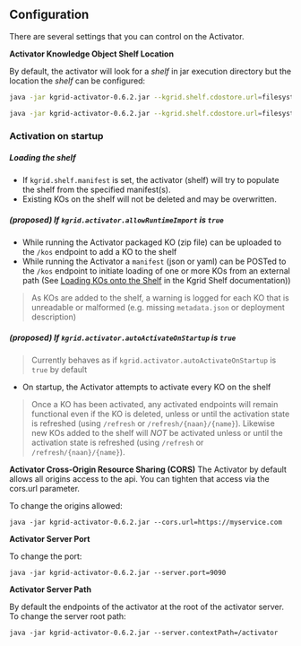 

## Configuration
There are several settings that you can control on the Activator.

**Activator Knowledge Object Shelf Location**

By default, the activator will look for a _shelf_ in jar execution directory but the location the _shelf_ can be configured:

```bash
java -jar kgrid-activator-0.6.2.jar --kgrid.shelf.cdostore.url=filesystem:file:///data/myshelf

java -jar kgrid-activator-0.6.2.jar --kgrid.shelf.cdostore.url=filesystem:file:///c:/Users/me/myshelf
```

### Activation on startup

##### Loading the shelf

- If `kgrid.shelf.manifest` is set, the activator (shelf) will try to populate the shelf from the specified manifest(s).
- Existing KOs on the shelf will not be deleted and <conform>may</conform> be overwritten.

##### <proposed>(proposed)</proposed> If `kgrid.activator.allowRuntimeImport` is `true`
- While running the Activator packaged KO (zip file) can be uploaded to the `/kos` endpoint to add a KO to the shelf
- While running the Activator a `manifest` (json or yaml) can be POSTed to the `/kos` endpoint to initiate loading of one or more KOs from an external path (See [Loading KOs onto the Shelf]() in the Kgrid Shelf documentation))

> As KOs are added to the shelf, a warning is logged for each KO that is unreadable or malformed (e.g. missing `metadata.json` or deployment description)

##### <proposed>(proposed)</proposed> If `kgrid.activator.autoActivateOnStartup` is `true`
> Currently behaves as if `kgrid.activator.autoActivateOnStartup` is `true` by default

- On startup, the Activator attempts to activate every KO on the shelf

> Once a KO has been activated, any activated endpoints will remain functional even if the KO is deleted, unless or until the activation state is refreshed (using `/refresh` or `/refresh/{naan}/{name}`). Likewise new KOs added to the shelf will *NOT* be activated unless or until the activation state is refreshed (using `/refresh` or `/refresh/{naan}/{name}`).

**Activator Cross-Origin Resource Sharing (CORS)**
The Activator by default allows all origins access to the api. You can tighten that access via the
cors.url parameter.

To change the origins allowed:

```java -jar kgrid-activator-0.6.2.jar --cors.url=https://myservice.com```


**Activator Server Port** 

To change the port:

```java -jar kgrid-activator-0.6.2.jar --server.port=9090```


**Activator Server Path** 

By default the endpoints of the activator at the root of the activator server.  To change the server root path:

```java -jar kgrid-activator-0.6.2.jar --server.contextPath=/activator```
